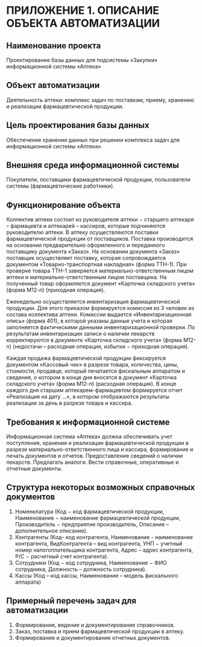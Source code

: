 # ПРИЛОЖЕНИЕ 1. ОПИСАНИЕ ОБЪЕКТА АВТОМАТИЗАЦИИ #

## Наименование проекта ##

Проектирование базы данных для подсистемы «Закупки» информационной системы «Аптека»

## Объект автоматизации ##

Деятельность аптеки: комплекс задач по поставкам,
приему, хранению и реализации фармацевтической продукции.

## Цель проектирования базы данных ##

Обеспечение хранения данных при решении комплекса задач для информационной системы «Аптека».

## Внешняя среда информационной системы ##

Покупатели, поставщики фармацевтической продукции, пользователи системы (фармацевтические работники).

## Функционирование объекта ##

Коллектив аптеки состоит из руководителя аптеки $-$ старшего аптекаря $–$ фармацевта и аптекарей $–$ кассиров, которые подчиняются руководителю аптеки. В аптеку
осуществляются поставки фармацевтической продукции от поставщиков. Поставка
производится на основании предварительно оформленного и переданного поставщику документа «Заказ». На основании документа «Заказ» поставщик осуществляет
поставку, которая сопровождается документом «Товарно-транспортная накладная»
(форма ТТН-1). При проверке товара ТТН-1 заверяется материально-ответственным
лицом аптеки и материально-ответственным лицом поставщика. На полученный товар оформляется документ «Карточка складского учета» (форма М12-п) (приходная
операция).

Еженедельно осуществляется инвентаризация фармацевтической продукции.
Для этого приказом формируется комиссия из 3 человек из состава коллектива аптеки. Комиссии выдается «Инвентаризационная опись» (форма 401), в которой указаны данные учета и которая заполняется фактическими данными инвентаризационной проверки. По результатам инвентаризации записи о наличии лекарств корректируются в документе «Карточка складского учета» (форма М12-п) (недостачи – расходная операция, избытки $-$ приходная операция).

Каждая продажа фармацевтической продукции фиксируется документом «Кассовый чек» в разрезе товара, количества, цены, стоимости, продавце, который печатается фискальным аппаратом и сведения, о котором в конце дня вносятся в документ «Карточка складского учета» (форма М12-п) (расходная операция). В конце
каждого дня старшим аптекарем-фармацевтом формируется отчет «Реализация на
дату …», в котором отображаются результаты реализации за день в разрезе товара и
кассира.

## Требования к информационной системе ##

Информационная система «Аптека»
должна обеспечивать учет поступления, хранения и реализации фармацевтической
продукции в разрезе материально-ответственного лица и кассира, формирование и
печать документов и отчетов. Предоставление сведений о наличии лекарств. Предлагать аналоги. Вести справочные, оперативные и отчетные документы.

## Структура некоторых возможных справочных документов ##

1. Номенклатура (Код $-$ код фармацевтической продукции, Наименование $-$
наименование фармацевтической продукции, Производитель $-$ предприятие
производитель, Описание – дополнительное описание).
2. Контрагенты (Код– код контрагента, Наименование - наименование контрагента, ВидКонтрагента $–$ вид контрагента, УНП $-$ учетный номер налогоплательщика контрагента, Адрес – адрес контрагента, Р/С $-$ расчетный счет
контрагента).
3. Сотрудники (Код $-$ код сотрудника, Наименование $-$ ФИО сотрудника, Должность $–$ должность сотрудника).
4. Кассы (Код – код кассы, Наименование $–$ модель фискального аппарата)

## Примерный перечень задач для автоматизации ##

1. Формирование, ведение и документирование справочников.
2. Заказ, поставка и прием фармацевтической продукции в аптеку.
3. Формирование и документирование отчетных документов.
